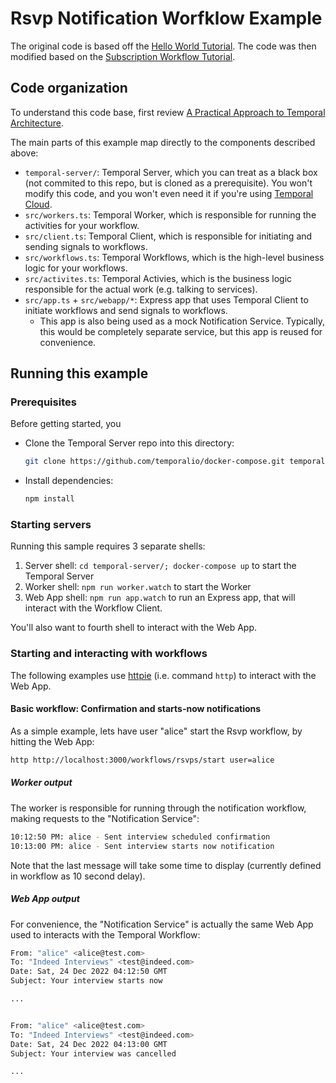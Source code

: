 # Rsvp Notification Worfklow Example

The original code is based off the [Hello World Tutorial](https://learn.temporal.io/getting_started/typescript/hello_world_in_typescript/).
The code was then modified based on the [Subscription Workflow Tutorial](https://learn.temporal.io/tutorials/typescript/subscriptions/).

## Code organization

To understand this code base, first review
[A Practical Approach to Temporal Architecture](https://mikhail.io/2020/10/practical-approach-to-temporal-architecture/).

The main parts of this example map directly to the components described above:
- `temporal-server/`: Temporal Server, which you can treat as a black box (not commited
  to this repo, but is cloned as a prerequisite). You won't modify this code, and you
  won't even need it if you're using [Temporal Cloud](https://temporal.io/cloud).
- `src/workers.ts`: Temporal Worker, which is responsible for running the activities for
  your workflow.
- `src/client.ts`: Temporal Client, which is responsible for initiating and sending
  signals to workflows.
- `src/workflows.ts`: Temporal Workflows, which is the high-level business logic for
  your workflows.
- `src/activites.ts`: Temporal Activies, which is the business logic responsible for
  the actual work (e.g. talking to services).
- `src/app.ts` + `src/webapp/*`: Express app that uses Temporal Client to initiate
  workflows and send signals to workflows.
  - This app is also being used as a mock Notification Service. Typically, this would be
    completely separate service, but this app is reused for convenience.

## Running this example

### Prerequisites

Before getting started, you
- Clone the Temporal Server repo into this directory:
  ```sh
  git clone https://github.com/temporalio/docker-compose.git temporal-server`
  ```
- Install dependencies:
  ```sh
  npm install
  ```

### Starting servers

Running this sample requires 3 separate shells:
1. Server shell: `cd temporal-server/; docker-compose up` to start the Temporal Server
1. Worker shell: `npm run worker.watch` to start the Worker
1. Web App shell: `npm run app.watch` to run an Express app, that will interact with
   the Workflow Client.

You'll also want to fourth shell to interact with the Web App.

### Starting and interacting with workflows

The following examples use [httpie](https://httpie.io/) (i.e. command `http`) to
interact with the Web App.


#### Basic workflow: Confirmation and starts-now notifications

As a simple example, lets have user "alice" start the Rsvp workflow, by hitting the
Web App:

```sh
http http://localhost:3000/workflows/rsvps/start user=alice
```

##### Worker output

The worker is responsible for running through the notification workflow, making requests
to the "Notification Service":
```sh
10:12:50 PM: alice - Sent interview scheduled confirmation
10:13:00 PM: alice - Sent interview starts now notification
```

Note that the last message will take some time to display (currently defined in workflow
as 10 second delay).

##### Web App output

For convenience, the "Notification Service" is actually the same Web App used to
interacts with the Temporal Workflow:


```sh
From: "alice" <alice@test.com>
To: "Indeed Interviews" <test@indeed.com>
Date: Sat, 24 Dec 2022 04:12:50 GMT
Subject: Your interview starts now

...


From: "alice" <alice@test.com>
To: "Indeed Interviews" <test@indeed.com>
Date: Sat, 24 Dec 2022 04:13:00 GMT
Subject: Your interview was cancelled

...
```
